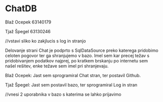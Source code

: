 # ChatDB
Blaž Ocepek 63140179 

Tjaž Špegel 63130246

//vstavi sliko ko zakjlucis s log in stranjo

Delovanje strani Chat je podprto s SqlDataSource preko katerega pridobimo celoten pogovor ter ga shranjujemo v bazo.
Imel sem kar precej težav s pridobivanjem podatkov najprej, po kratkem brskanju po internetu sem našel rešitev, enke težave sem imel pri shranjevaju.

Blaž Ocepek: Jast sem sprogramiral Chat stran, ter postavil Github.

Tjaž Špegel: Jast sem postavil bazo, ter sprogramiral Log in stran

//vnesi 2 uporabnika v bazo s katerima se lahko prijavimo
